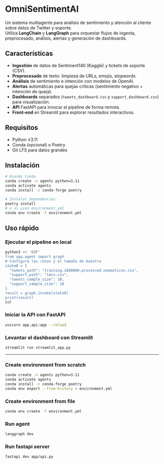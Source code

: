# OmniSentimentAI

Un sistema multiagente para análisis de sentimiento y atención al cliente sobre datos de Twitter y soporte.  
Utiliza **LangChain** y **LangGraph** para orquestar flujos de ingesta, preprocesado, análisis, alertas y generación de dashboards.  

## Características

- **Ingestión** de datos de Sentiment140 (Kaggle) y tickets de soporte (CSV).  
- **Preprocesado** de texto: limpieza de URLs, emojis, stopwords.  
- **Análisis** de sentimiento e intención con modelos de OpenAI.  
- **Alertas** automáticas para quejas críticas (sentimiento negativo + intención de queja).  
- **Dashboards** separados (`tweets_dashboard.csv` y `support_dashboard.csv`) para visualización.  
- **API** FastAPI para invocar el pipeline de forma remota.  
- **Front-end** en Streamlit para explorar resultados interactivos.

## Requisitos

- Python ≥3.11  
- Conda (opcional) o Poetry  
- Git LFS para datos grandes  

## Instalación

```bash
# Usando Conda
conda create -n agents python=3.11
conda activate agents
conda install -c conda-forge poetry

# Instalar dependencias
poetry install
# o si usas environment.yml
conda env create -f environment.yml
```

## Uso rápido

### Ejecutar el pipeline en local

```bash
python3 << 'EOF'
from app.agent import graph
# Configura las rutas y el tamaño de muestra
state0 = {
  "tweets_path": "training.1600000.processed.noemoticon.csv",
  "support_path": "twcs.csv",
  "tweets_sample_size": 10,
  "support_sample_size": 10
}
result = graph.invoke(state0)
print(result)
EOF
```

### Iniciar la API con FastAPI

```bash
uvicorn app.api:app --reload
```

### Levantar el dashboard con Streamlit

```bash
streamlit run streamlit_app.py
```

---

### Create environment from scratch

```bash
conda create -n agents python=3.11
conda activate agents
conda install -c conda-forge poetry
conda env export --from-history > environment.yml
```

### Create environment from file
```bash
conda env create -f environment.yml
```

### Run agent
```bash
langgraph dev
```

### Run fastapi server
```bash
fastapi dev app/api.py
```
